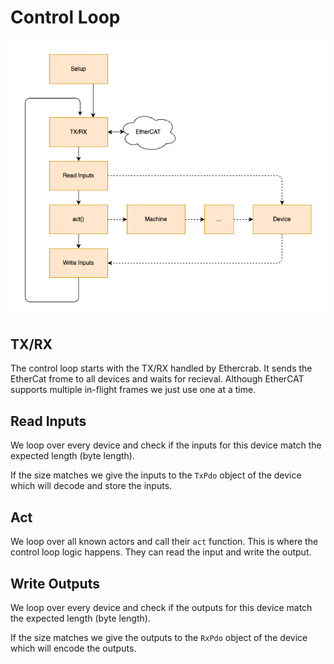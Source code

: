# Control Loop
![Diagram](./assets/control-loop.png)

## TX/RX
The control loop starts with the TX/RX handled by Ethercrab. It sends the EtherCat frome to all devices and waits for recieval.
Although EtherCAT supports multiple in-flight frames we just use one at a time.

## Read Inputs
We loop over every device and check if the inputs for this device match the expected length (byte length).

If the size matches we give the inputs to the `TxPdo` object of the device which will decode and store the inputs.

## Act
We loop over all known actors and call their `act` function. This is where the control loop logic happens. They can read the input and write the output.

## Write Outputs
We loop over every device and check if the outputs for this device match the expected length (byte length).

If the size matches we give the outputs to the `RxPdo` object of the device which will encode the outputs.



